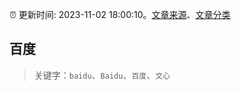 :alarm_clock: 更新时间: 2023-11-02 18:00:10。[文章来源](/README.md)、[文章分类](/TAGS.md)

## 百度


> 关键字：`baidu`、`Baidu`、`百度`、`文心`



